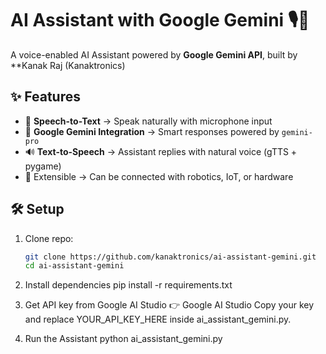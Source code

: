 # AI Assistant with Google Gemini 🎙️🤖

A voice-enabled AI Assistant powered by **Google Gemini API**, built by **Kanak Raj (Kanaktronics)

## ✨ Features
- 🎤 **Speech-to-Text** → Speak naturally with microphone input  
- 🤖 **Google Gemini Integration** → Smart responses powered by `gemini-pro`  
- 🔊 **Text-to-Speech** → Assistant replies with natural voice (gTTS + pygame)  
- 🧩 Extensible → Can be connected with robotics, IoT, or hardware  

## 🛠️ Setup
1. Clone repo:
   ```bash
   git clone https://github.com/kanaktronics/ai-assistant-gemini.git
   cd ai-assistant-gemini

2. Install dependencies
pip install -r requirements.txt

3. Get API key from Google AI Studio
👉 Google AI Studio
Copy your key and replace YOUR_API_KEY_HERE inside ai_assistant_gemini.py.

4. Run the Assistant
python ai_assistant_gemini.py

